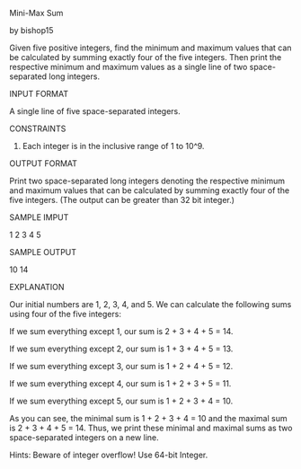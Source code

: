 Mini-Max Sum

by bishop15

Given five positive integers, find the minimum and maximum values that can be calculated by summing exactly four of the five integers. Then print the respective minimum and maximum values as a single line of two space-separated long integers.

INPUT FORMAT

A single line of five space-separated integers.

CONSTRAINTS

1. Each integer is in the inclusive range of 1 to 10^9.

OUTPUT FORMAT

Print two space-separated long integers denoting the respective minimum and maximum values that can be calculated by summing exactly four of the five integers. (The output can be greater than 32 bit integer.)

SAMPLE IMPUT

1 2 3 4 5

SAMPLE OUTPUT

10 14

EXPLANATION

Our initial numbers are 1, 2, 3, 4, and 5. We can calculate the following sums using four of the five integers:

If we sum everything except 1, our sum is 2 + 3 + 4 + 5 = 14.

If we sum everything except 2, our sum is 1 + 3 + 4 + 5 = 13.

If we sum everything except 3, our sum is 1 + 2 + 4 + 5 = 12.

If we sum everything except 4, our sum is 1 + 2 + 3 + 5 = 11.

If we sum everything except 5, our sum is 1 + 2 + 3 + 4 = 10.

As you can see, the minimal sum is 1 + 2 + 3 + 4 = 10  and the maximal sum is 2 + 3 + 4 + 5 = 14. Thus, we print these minimal and maximal sums as two space-separated integers on a new line.

Hints: Beware of integer overflow! Use 64-bit Integer.
